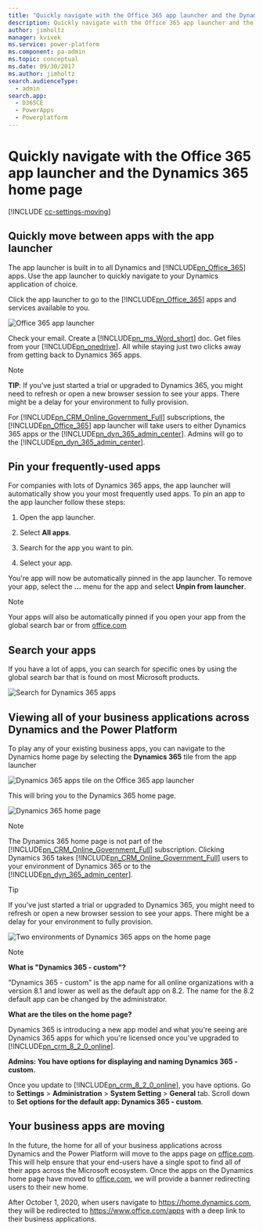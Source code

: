 ```yaml
---
title: "Quickly navigate with the Office 365 app launcher and the Dynamics 365 home page  | MicrosoftDocs"
description: Quickly navigate with the Office 365 app launcher and the Dynamics 365 home page
author: jimholtz
manager: kvivek
ms.service: power-platform
ms.component: pa-admin
ms.topic: conceptual
ms.date: 09/30/2017
ms.author: jimholtz
search.audienceType: 
  - admin
search.app: 
  - D365CE
  - PowerApps
  - Powerplatform
---
```

# Quickly navigate with the Office 365 app launcher and the Dynamics 365 home page

[!INCLUDE [cc-settings-moving](../includes/cc-settings-moving.md)] 
  
<a name="BKMK_AppLauncher"></a>   
## Quickly move between apps with the app launcher  
 The app launcher is built in to all Dynamics and [!INCLUDE[pn_Office_365](../includes/pn-office-365.md)] apps. Use the app launcher to quickly navigate to your Dynamics application of choice.  
  
  Click the app launcher to go to the [!INCLUDE[pn_Office_365](../includes/pn-office-365.md)] apps and services available to you.  
  
 ![Office 365 app launcher](../admin/media/new-office-365-app-launcher.png "Office 365 app launcher")  
  
 Check your email.  Create  a [!INCLUDE[pn_ms_Word_short](../includes/pn-ms-word-short.md)] doc. Get files from your [!INCLUDE[pn_onedrive](../includes/pn-onedrive.md)].  All while staying just two clicks away from getting back to Dynamics 365 apps.  
  
> [!NOTE]
> **TIP**: If you've just started a trial or upgraded to Dynamics 365, you might need to refresh or open a new browser session to see your apps. There might be a delay for your environment to fully provision.  
> 
>  For [!INCLUDE[pn_CRM_Online_Government_Full](../includes/pn-crm-online-government-full.md)] subscriptions, the [!INCLUDE[pn_Office_365](../includes/pn-office-365.md)] app launcher will take users to either Dynamics 365 apps or the [!INCLUDE[pn_dyn_365_admin_center](../includes/pn-dyn-365-admin-center.md)]. Admins will go to the [!INCLUDE[pn_dyn_365_admin_center](../includes/pn-dyn-365-admin-center.md)].  

  
<a name="BKMK_PinApps"></a>   
## Pin your frequently-used apps 
For companies with lots of Dynamics 365 apps, the app launcher will automatically show you your most frequently used apps. To pin an app to the app launcher follow these steps:
  
1. Open the app launcher.

1. Select **All apps**.

1. Search for the app you want to pin.

1. Select your app.
  
You're app will now be automatically pinned in the app launcher. To remove your app, select the **...** menu for the app and select **Unpin from launcher**.

> [!NOTE]
>  Your apps will also be automatically pinned if you open your app from the global search bar or from  [office.com](https://office.com)   


  
<a name="BKMK_SearchApps"></a>   
## Search your apps 
 If you have a lot of apps, you can search for specific ones by using the global search bar that is found on most Microsoft products.
  
 ![Search for Dynamics 365 apps](../admin/media/search-dynamics-365-apps.png "Search for Dynamics 365 apps")  


<a name="BKMK_IntroD365HomePage"></a>   
## Viewing all of your business applications across Dynamics and the Power Platform  

To play any of your existing business apps, you can navigate to the Dynamics home page by selecting the **Dynamics 365** tile from the app launcher  
  
 ![Dynamics 365 apps tile on the Office 365 app launcher](../admin/media/select-dynamics-365-app-launcher.png "Dynamics 365 apps tile on the Office 365 app launcher")  
  
 This will bring you to the Dynamics 365 home page.  
  
 ![Dynamics 365 home page](../admin/media/dynamics-365-home-page.png "Dynamics 365 home page")  


> [!NOTE]
>  The Dynamics 365 home page is not part of the [!INCLUDE[pn_CRM_Online_Government_Full](../includes/pn-crm-online-government-full.md)] subscription. Clicking Dynamics 365 takes [!INCLUDE[pn_CRM_Online_Government_Full](../includes/pn-crm-online-government-full.md)] users to your environment of Dynamics 365 or to the [!INCLUDE[pn_dyn_365_admin_center](../includes/pn-dyn-365-admin-center.md)].  
  
  
> [!TIP]
>  If you've just started a trial or upgraded to Dynamics 365, you might need to refresh or open a new browser session to see your apps. There might be a delay for your environment to fully provision.  
  
 ![Two environments of Dynamics 365 apps on the home page](../admin/media/two-instances-of-dynamics-365-online-in-the-home-page.png "Two environments of Dynamics 365 apps on the home page")  
  
> [!NOTE]
> **What is "Dynamics 365 - custom"?**  
> 
>  "Dynamics 365 - custom" is the app name for all online organizations with a version 8.1 and lower as well as the default app on 8.2. The name for the 8.2 default app can be changed by the administrator.  
> 
> **What are the tiles on the home page?**  
> 
> Dynamics 365 is introducing a new app model and what you're seeing are Dynamics 365 apps for which you're licensed once you've upgraded to [!INCLUDE[pn_crm_8_2_0_online](../includes/pn-crm-8-2-0-online.md)].  
> 
> **Admins: You have options for displaying and naming Dynamics 365 - custom.**  
> 
>  Once you update to [!INCLUDE[pn_crm_8_2_0_online](../includes/pn-crm-8-2-0-online.md)], you have options.  Go to **Settings** > **Administration** > **System Setting** > **General** tab. Scroll down to **Set options for the default app: Dynamics 365 - custom**.  


## Your business apps are moving
In the future, the home for all of your business applications across Dynamics and the Power Platform will move to the apps page on [office.com](https://office.com).
This will help ensure that your end-users have a single spot to find all of their apps across the Microsoft ecosystem. Once the apps on the Dynamics home page have
moved to [office.com](https://office.com), we will provide a banner redirecting users to their new home.

After October 1, 2020, when users navigate to https://home.dynamics.com, they will be redirected to https://www.office.com/apps with a deep link to their business applications.
  

